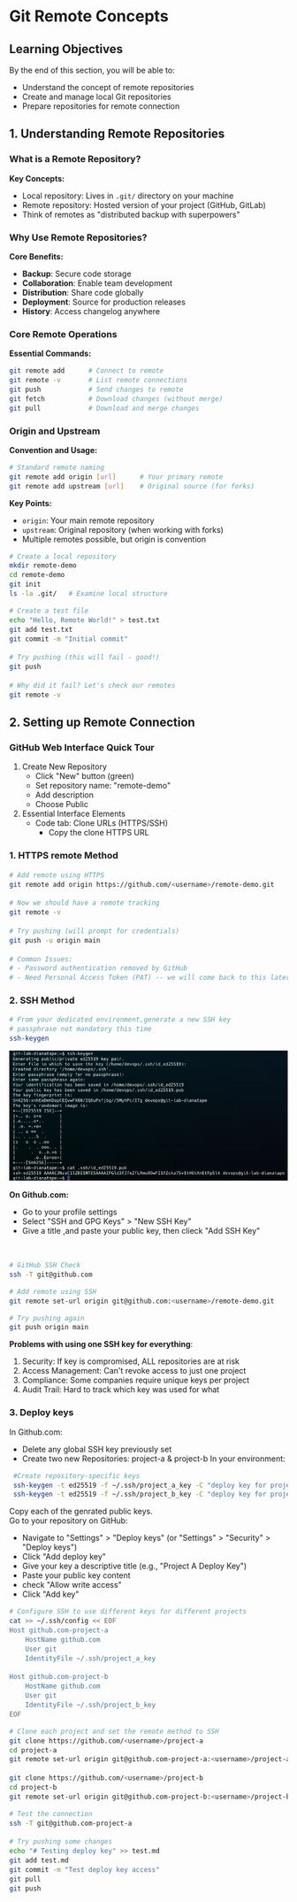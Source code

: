# Git Remote Concepts
## Learning Objectives
By the end of this section, you will be able to:
- Understand the concept of remote repositories
- Create and manage local Git repositories
- Prepare repositories for remote connection

## 1. Understanding Remote Repositories

### What is a Remote Repository?

**Key Concepts:**
- Local repository: Lives in `.git/` directory on your machine
- Remote repository: Hosted version of your project (GitHub, GitLab)
- Think of remotes as "distributed backup with superpowers"

### Why Use Remote Repositories?

**Core Benefits:**
- **Backup**: Secure code storage
- **Collaboration**: Enable team development
- **Distribution**: Share code globally
- **Deployment**: Source for production releases
- **History**: Access changelog anywhere

### Core Remote Operations

**Essential Commands:**
```bash
git remote add      # Connect to remote
git remote -v       # List remote connections
git push            # Send changes to remote
git fetch           # Download changes (without merge)
git pull            # Download and merge changes
```

### Origin and Upstream

**Convention and Usage:**
```bash
# Standard remote naming
git remote add origin [url]      # Your primary remote
git remote add upstream [url]    # Original source (for forks)
```

**Key Points:**
- `origin`: Your main remote repository
- `upstream`: Original repository (when working with forks)
- Multiple remotes possible, but origin is convention

```bash
# Create a local repository
mkdir remote-demo
cd remote-demo
git init
ls -la .git/   # Examine local structure
```

```bash
# Create a test file
echo "Hello, Remote World!" > test.txt
git add test.txt
git commit -m "Initial commit"

# Try pushing (this will fail - good!)
git push

# Why did it fail? Let's check our remotes
git remote -v
```
## 2. Setting up Remote Connection

### GitHub Web Interface Quick Tour
1. Create New Repository
   - Click "New" button (green)
   - Set repository name: "remote-demo"
   - Add description
   - Choose Public  
2. Essential Interface Elements
   - Code tab: Clone URLs (HTTPS/SSH)
     * Copy the clone HTTPS URL
   

### 1. HTTPS remote Method  
```bash
# Add remote using HTTPS
git remote add origin https://github.com/<username>/remote-demo.git

# Now we should have a remote tracking
git remote -v

# Try pushing (will prompt for credentials)
git push -u origin main

# Common Issues:
# - Password authentication removed by GitHub
# - Need Personal Access Token (PAT) -- we will come back to this later
``` 

### 2. SSH Method 
```bash
# From your dedicated environment,generate a new SSH key
# passphrase not mandatory this time
ssh-keygen
```
![sample](./sample-sshkeygen.png)  

**On Github.com:**
   - Go to your profile settings
   - Select "SSH and GPG Keys" > "New SSH Key"
   - Give a title ,and paste your public key, then clieck "Add SSH Key" <br />
<br />

```bash
# GitHub SSH Check
ssh -T git@github.com
```
```bash
# Add remote using SSH
git remote set-url origin git@github.com:<username>/remote-demo.git
```
```bash
# Try pushing again
git push origin main
```
**Problems with using one SSH key for everything**:
  1. Security: If key is compromised, ALL repositories are at risk  
  2. Access Management: Can't revoke access to just one project  
  3. Compliance: Some companies require unique keys per project  
  4. Audit Trail: Hard to track which key was used for what

### 3. Deploy keys 

In Github.com:  
- Delete any global SSH key previously set
- Create two new Repositories: project-a & project-b
In your environment:
```bash
 #Create repository-specific keys
 ssh-keygen -t ed25519 -f ~/.ssh/project_a_key -C "deploy key for project A"
 ssh-keygen -t ed25519 -f ~/.ssh/project_b_key -C "deploy key for project B"
```
Copy each of the genrated public keys.  
Go to your repository on GitHub:
- Navigate to "Settings" > "Deploy keys" (or "Settings" > "Security" > "Deploy keys")
- Click "Add deploy key"
- Give your key a descriptive title (e.g., "Project A Deploy Key")
- Paste your public key content
- check "Allow write access"
- Click "Add key"

```bash
# Configure SSH to use different keys for different projects
cat >> ~/.ssh/config << EOF
Host github.com-project-a
    HostName github.com
    User git
    IdentityFile ~/.ssh/project_a_key

Host github.com-project-b
    HostName github.com
    User git
    IdentityFile ~/.ssh/project_b_key
EOF
```
```bash
# Clone each project and set the remote method to SSH
git clone https://github.com/<username>/project-a
cd project-a
git remote set-url origin git@github.com-project-a:<username>/project-a.git

git clone https://github.com/<username>/project-b
cd project-b
git remote set-url origin git@github.com-project-b:<username>/project-b.git
```
```bash
# Test the connection
ssh -T git@github.com-project-a

# Try pushing some changes
echo "# Testing deploy key" >> test.md
git add test.md
git commit -m "Test deploy key access"
git pull
git push
```

   


